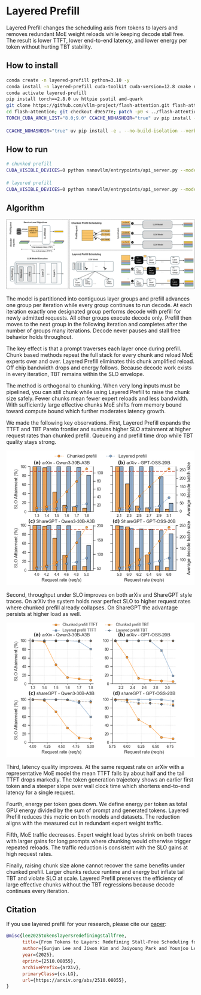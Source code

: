 # Layered Prefill

Layered Prefill changes the scheduling axis from tokens to layers and removes redundant MoE weight reloads while keeping decode stall free. The result is lower TTFT, lower end-to-end latency, and lower energy per token without hurting TBT stability.

## How to install

```bash
conda create -n layered-prefill python=3.10 -y
conda install -n layered-prefill cuda-toolkit cuda-version=12.8 cmake ninja ccache c-compiler cxx-compiler -c nvidia
conda activate layered-prefill
pip install torch==2.8.0 uv httpie psutil amd-quark
git clone https://github.com/vllm-project/flash-attention.git flash-attention
cd flash-attention; git checkout d9e577e; patch -p0 < ../flash-attention.patch; cd ..
TORCH_CUDA_ARCH_LIST="8.0;9.0" CCACHE_NOHASHDIR="true" uv pip install -e flash-attention --verbose --refresh --no-build-isolation

CCACHE_NOHASHDIR="true" uv pip install -e . --no-build-isolation --verbose --refresh
```

## How to run

```bash
# chunked prefill
CUDA_VISIBLE_DEVICES=0 python nanovllm/entrypoints/api_server.py --model /data/cache/huggingface/hub/models--Qwen--Qwen3-8B/snapshots/9c925d64d72725edaf899c6cb9c377fd0709d9c5/ --max-num-batched-tokens 512 --max-num-seqs 256 --max-model-len 32768 --gpu-memory-utilization 0.9 --tensor-parallel-size 2 --schedule-mode chunked-prefill --num-stages 1

# layered prefill
CUDA_VISIBLE_DEVICES=0 python nanovllm/entrypoints/api_server.py --model /data/cache/huggingface/hub/models--Qwen--Qwen3-8B/snapshots/9c925d64d72725edaf899c6cb9c377fd0709d9c5/ --max-num-batched-tokens 8192 --max-num-seqs 256 --max-model-len 32768 --gpu-memory-utilization 0.9 --tensor-parallel-size 2 --schedule-mode layered-prefill --num-stages 12
```

## Algorithm

![Layered Prefill](assets/layered_prefill.png)

The model is partitioned into contiguous layer groups and prefill advances one group per iteration while every group continues to run decode. At each iteration exactly one designated group performs decode with prefill for newly admitted requests. All other groups execute decode only. Prefill then moves to the next group in the following iteration and completes after the number of groups many iterations. Decode never pauses and stall free behavior holds throughout.

The key effect is that a prompt traverses each layer once during prefill. Chunk based methods repeat the full stack for every chunk and reload MoE experts over and over. Layered Prefill eliminates this chunk amplified reload. Off chip bandwidth drops and energy follows. Because decode work exists in every iteration, TBT remains within the SLO envelope.

The method is orthogonal to chunking. When very long inputs must be pipelined, you can still chunk while using Layered Prefill to raise the chunk size safely. Fewer chunks mean fewer expert reloads and less bandwidth. With sufficiently large effective chunks MoE shifts from memory bound toward compute bound which further moderates latency growth.

We made the following key observations. First, Layered Prefill expands the TTFT and TBT Pareto frontier and sustains higher SLO attainment at higher request rates than chunked prefill. Queueing and prefill time drop while TBT quality stays strong.

![Pareto frontier](assets/slo_distribution.png)

Second, throughput under SLO improves on both arXiv and ShareGPT style traces. On arXiv the system holds near perfect SLO to higher request rates where chunked prefill already collapses. On ShareGPT the advantage persists at higher load as well.

![Pareto frontier](assets/slo_attainment.png)

Third, latency quality improves. At the same request rate on arXiv with a representative MoE model the mean TTFT falls by about half and the tail TTFT drops markedly. The token generation trajectory shows an earlier first token and a steeper slope over wall clock time which shortens end-to-end latency for a single request.

Fourth, energy per token goes down. We define energy per token as total GPU energy divided by the sum of prompt and generated tokens. Layered Prefill reduces this metric on both models and datasets. The reduction aligns with the measured cut in redundant expert weight traffic.

Fifth, MoE traffic decreases. Expert weight load bytes shrink on both traces with larger gains for long prompts where chunking would otherwise trigger repeated reloads. The traffic reduction is consistent with the SLO gains at high request rates.

Finally, raising chunk size alone cannot recover the same benefits under chunked prefill. Larger chunks reduce runtime and energy but inflate tail TBT and violate SLO at scale. Layered Prefill preserves the efficiency of large effective chunks without the TBT regressions because decode continues every iteration.

## Citation

If you use layered prefill for your research, please cite our [paper](https://arxiv.org/abs/2510.08055):
```bibtex
@misc{lee2025tokenslayersredefiningstallfree,
      title={From Tokens to Layers: Redefining Stall-Free Scheduling for LLM Serving with Layered Prefill},
      author={Gunjun Lee and Jiwon Kim and Jaiyoung Park and Younjoo Lee and Jung Ho Ahn},
      year={2025},
      eprint={2510.08055},
      archivePrefix={arXiv},
      primaryClass={cs.LG},
      url={https://arxiv.org/abs/2510.08055},
}
```
